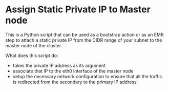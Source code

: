 # Assign Static Private IP to Master node #

This is a Python script that can be used as a bootstrap action or as an EMR step to attach a static private IP from the CIDR range of your subnet to the master node of the cluster.

What does this script do:

- takes the private IP address as its argument 
- associate that IP to the eth0 interface of the master node
- setup the necessary network configuration to ensure that all the traffic is redirected from the secondary to the primary IP address
